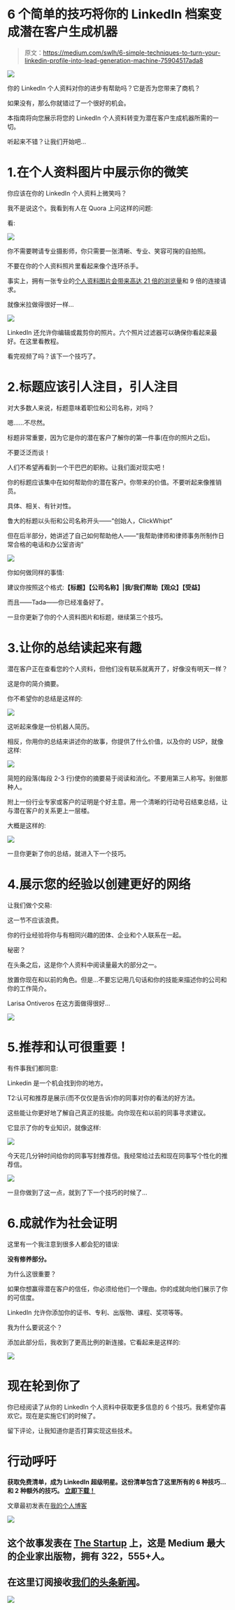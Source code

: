 # 6 个简单的技巧将你的 LinkedIn 档案变成潜在客户生成机器

> 原文：<https://medium.com/swlh/6-simple-techniques-to-turn-your-linkedin-profile-into-lead-generation-machine-75904517ada8>

![](img/37a9abe873cd8254bf366fef4249d98c.png)

你的 LinkedIn 个人资料对你的进步有帮助吗？它是否为您带来了商机？

如果没有，那么你就错过了一个很好的机会。

本指南将向您展示将您的 LinkedIn 个人资料转变为潜在客户生成机器所需的一切。

听起来不错？让我们开始吧…

# 1.在个人资料图片中展示你的微笑

你应该在你的 LinkedIn 个人资料上微笑吗？

我不是说这个。我看到有人在 Quora 上问这样的问题:

看:

![](img/0ae2f10694cca0389aeb245cf11e9b07.png)

你不需要聘请专业摄影师，你只需要一张清晰、专业、笑容可掬的自拍照。

不要在你的个人资料照片里看起来像个连环杀手。

事实上，拥有一张专业的[个人资料图片会带来高达 21 倍的浏览量](https://blog.linkedin.com/2017/march/14/linkedin-profile-photo-tips-introducing-photo-filters-and-editing)和 9 倍的连接请求。

就像米拉做得很好一样…

![](img/aaf1089f43e74ddd59587f0b2ac0405e.png)

LinkedIn 还允许你编辑或裁剪你的照片。六个照片过滤器可以确保你看起来最好。在这里看教程。

看完视频了吗？该下一个技巧了。

# 2.标题应该引人注目，引人注目

对大多数人来说，标题意味着职位和公司名称，对吗？

嗯……不尽然。

标题非常重要，因为它是你的潜在客户了解你的第一件事(在你的照片之后)。

不要泛泛而谈！

人们不希望再看到一个干巴巴的职称。让我们面对现实吧！

你的标题应该集中在如何帮助你的潜在客户。你带来的价值。不要听起来像推销员。

具体、相关、有针对性。

鲁大的标题以头衔和公司名称开头——“创始人，ClickWhipt”

但在后半部分，她讲述了自己如何帮助他人——“我帮助律师和律师事务所制作日常合格的电话和办公室咨询”

![](img/7d5d4cacddac6c9324123c11218b4248.png)

你如何做同样的事情:

建议你按照这个格式:**【标题】【公司名称】|我/我们帮助【观众】【受益】**

而且——Tada——你已经准备好了。

一旦你更新了你的个人资料图片和标题，继续第三个技巧。

# 3.让你的总结读起来有趣

潜在客户正在查看您的个人资料，但他们没有联系就离开了，好像没有明天一样？

这是你的简介摘要。

你不希望你的总结是这样的:

![](img/b119e4b6fdd897437b5949c02fb1920b.png)

这听起来像是一份机器人简历。

相反，你用你的总结来讲述你的故事，你提供了什么价值，以及你的 USP，就像这样:

![](img/39a1da7ec5773c3d5b5a29170d21a60e.png)

简短的段落(每段 2-3 行)使你的摘要易于阅读和消化。不要用第三人称写。别做那种人。

附上一份行业专家或客户的证明是个好主意。用一个清晰的行动号召结束总结，让与潜在客户的关系更上一层楼。

大概是这样的:

![](img/7a2c1600303247af4d7db4473f681a75.png)

一旦你更新了你的总结，就进入下一个技巧。

# 4.展示您的经验以创建更好的网络

让我们做个交易:

这一节不应该浪费。

你的行业经验将你与有相同兴趣的团体、企业和个人联系在一起。

秘密？

在头条之后，这是你个人资料中阅读量最大的部分之一。

放置你现在和以前的角色。但是…不要忘记用几句话和你的技能来描述你的公司和你的工作简介。

Larisa Ontiveros 在这方面做得很好…

![](img/517dbdb7b28ffc0acde05025658754c9.png)

# 5.推荐和认可很重要！

有件事我们都同意:

Linkedin 是一个机会找到你的地方。

T2:认可和推荐是展示(而不仅仅是告诉)你的同事对你的看法的好方法。

这些能让你更好地了解自己真正的技能。向你现在和以前的同事寻求建议。

它显示了你的专业知识，就像这样:

![](img/9dbc79f7e3530d2076824adc120ab7df.png)

今天花几分钟时间给你的同事写封推荐信。我经常给过去和现在同事写个性化的推荐信。

![](img/52d7b31a81a213b658ba9ff5165c883b.png)

一旦你做到了这一点，就到了下一个技巧的时候了…

# 6.成就作为社会证明

这里有一个我注意到很多人都会犯的错误:

**没有修养部分。**

为什么这很重要？

如果你想赢得潜在客户的信任，你必须给他们一个理由。你的成就向他们展示了你的可信度。

LinkedIn 允许你添加你的证书、专利、出版物、课程、奖项等等。

我为什么要说这个？

添加此部分后，我收到了更高比例的新连接。它看起来是这样的:

![](img/673e32993c88524db20e74195ddeebc3.png)

# 现在轮到你了

你已经阅读了从你的 LinkedIn 个人资料中获取更多信息的 6 个技巧。我希望你喜欢它。现在是实施它们的时候了。

留下评论，让我知道你是否打算实现这些技术。

# 行动呼吁

**获取免费清单，成为 LinkedIn 超级明星。这份清单包含了这里所有的 6 种技巧…和 2 种额外的技巧。** [**立即下载！**](https://mailchi.mp/83c858043352/linkedin-checklist)

文章最初发表在[我的个人博客](http://prepawan.com/improve-linkedin-profile/)

[![](img/308a8d84fb9b2fab43d66c117fcc4bb4.png)](https://medium.com/swlh)

## 这个故事发表在 [The Startup](https://medium.com/swlh) 上，这是 Medium 最大的企业家出版物，拥有 322，555+人。

## 在这里订阅接收[我们的头条新闻](http://growthsupply.com/the-startup-newsletter/)。

[![](img/b0164736ea17a63403e660de5dedf91a.png)](https://medium.com/swlh)